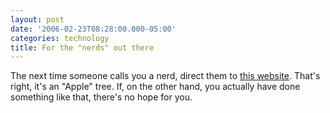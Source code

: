 ```yaml
---
layout: post
date: '2006-02-23T08:28:00.000-05:00'
categories: technology
title: For the "nerds" out there
---
```


The next time someone calls you a nerd, direct them to [this website](http://www.badtech.org/appletree/index3.html). That's right, it's an "Apple" tree. If, on the other hand, you actually have done something like that, there's no hope for you.
